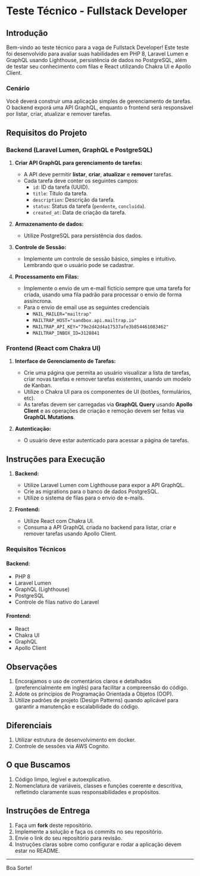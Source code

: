# Teste Técnico - Fullstack Developer

## Introdução

Bem-vindo ao teste técnico para a vaga de Fullstack Developer! Este teste foi desenvolvido para avaliar suas habilidades em PHP 8, Laravel Lumen e GraphQL usando Lighthouse, persistência de dados no PostgreSQL, além de testar seu conhecimento com filas e React utilizando Chakra UI e Apollo Client.

### Cenário

Você deverá construir uma aplicação simples de gerenciamento de tarefas. O backend exporá uma API GraphQL, enquanto o frontend será responsável por listar, criar, atualizar e remover tarefas.

## Requisitos do Projeto

### Backend (Laravel Lumen, GraphQL e PostgreSQL)

1. **Criar API GraphQL para gerenciamento de tarefas:**

   - A API deve permitir **listar**, **criar**, **atualizar** e **remover** tarefas.
   - Cada tarefa deve conter os seguintes campos:
     - `id`: ID da tarefa (UUID).
     - `title`: Título da tarefa.
     - `description`: Descrição da tarefa.
     - `status`: Status da tarefa (`pendente`, `concluída`).
     - `created_at`: Data de criação da tarefa.

2. **Armazenamento de dados:**

   - Utilize PostgreSQL para persistência dos dados.

3. **Controle de Sessão:**

   - Implemente um controle de sessão básico, simples e intuitivo. Lembrando que o usuário pode se cadastrar.

4. **Processamento em Filas:**

   - Implemente o envio de um e-mail fictício sempre que uma tarefa for criada, usando uma fila padrão para processar o envio de forma assíncrona.
   - Para o envio de email use as seguintes credenciais
      - `MAIL_MAILER="mailtrap"`
      - `MAILTRAP_HOST="sandbox.api.mailtrap.io"`
      - `MAILTRAP_API_KEY="79e2d42d4a17537afe3b854461083462"`
      - `MAILTRAP_INBOX_ID=3128841`

### Frontend (React com Chakra UI)

1. **Interface de Gerenciamento de Tarefas:**

   - Crie uma página que permita ao usuário visualizar a lista de tarefas, criar novas tarefas e remover tarefas existentes, usando um modelo de Kanban.
   - Utilize o Chakra UI para os componentes de UI (botões, formulários, etc).
   - As tarefas devem ser carregadas via **GraphQL Query** usando **Apollo Client** e as operações de criação e remoção devem ser feitas via **GraphQL Mutations**.

2. **Autenticação:**

   - O usuário deve estar autenticado para acessar a página de tarefas.

## Instruções para Execução

1. **Backend:**

   - Utilize Laravel Lumen com Lighthouse para expor a API GraphQL.
   - Crie as migrations para o banco de dados PostgreSQL.
   - Utilize o sistema de filas para o envio de e-mails.

2. **Frontend:**

   - Utilize React com Chakra UI.
   - Consuma a API GraphQL criada no backend para listar, criar e remover tarefas usando Apollo Client.

### Requisitos Técnicos

#### Backend:
  - PHP 8
  - Laravel Lumen
  - GraphQL (Lighthouse)
  - PostgreSQL
  - Controle de filas nativo do Laravel

#### Frontend:
  - React
  - Chakra UI
  - GraphQL 
  - Apollo Client

## Observações

1. Encorajamos o uso de comentários claros e detalhados (preferencialmente em inglês) para facilitar a compreensão do código.
2. Adote os princípios de Programação Orientada a Objetos (OOP).
3. Utilize padrões de projeto (Design Patterns) quando aplicável para garantir a manutenção e escalabilidade do código.


## Diferenciais

1. Utilizar estrutura de desenvolvimento em docker.
2. Controle de sessões via AWS Cognito.


## O que Buscamos

1. Código limpo, legível e autoexplicativo.
2. Nomenclatura de variáveis, classes e funções coerente e descritiva, refletindo claramente suas responsabilidades e propósitos.

## Instruções de Entrega

1. Faça um **fork** deste repositório.
2. Implemente a solução e faça os commits no seu repositório.
3. Envie o link do seu repositório para revisão.
4. Instruções claras sobre como configurar e rodar a aplicação devem estar no README.

---

Boa Sorte!
